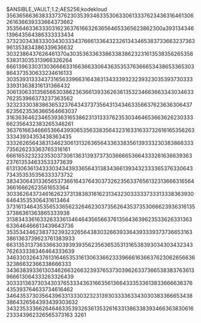 $ANSIBLE_VAULT;1.2;AES256;kodekloud
35636566363833373762303539346335306330613337623436316461306261636639333664373662
3535646336333031623637616632636564653365623862300a393134346139643564386333333434
37323034383330343033343766613364323261343465383733663237363961353834386339636632
3032386437626461370a303536336338633838623231613538356265356538313035313966326264
66613963303130366663316636633064363535376366653438653365303864373530633234616133
30353931333437316563396631643831343339323239323035393730333339313638316131366432
30613063313565663038623636613933626361353234663663343034633762353966373237363562
32323330383863653237643437373564313434633566376236363064376235623536366564663037
31636364623465393631653862313133376235303464653663626230333662356432383265346261
36376166346665366439306535633835643231633163373261616535626333343934353438363435
33326265643831346230613132636564336338356139333230383866333735626233363765316161
66616532323235303730613631393737303666653664333261636639363237613534633533373639
61313063613433303434393365643138343661393432333365376330643734353535356333373732
38343064313365653736616437643037326235633765613231366631656436616662623561653364
30336264373461626237313838316162313432303333373331333836393064643535306431613464
37316134643535653365623264623037356264353735306662393631613537386361363865333938
31383433616332633361346464356566376135643639623533626331363633646466613439643736
35353434623837323932326564383032663933643933393737366531633861363739623761383933
66313531373633663039393935623563653531316538393034303432343762633338346464333639
34633032643761316465353161306336623339666163663762306265663632386632366338666333
34363839336130346266326632393765373039626337366538383763613966613064333263326439
30333136373034303765333436316635613664333533613833666636376435393764633734616462
34643537303564396331333032323139303333633430303833666534383864326564393439303632
34323533366264646335393263613532616331386338393466363830616233343962326565373163
3261
